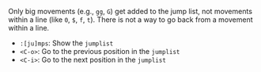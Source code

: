 Only big movements (e.g., `gg`, `G`) get added to the jump list, not movements within a line (like `0`, `$`, `f`, `t`). There is not a way to go back from a movement within a line.

- `:[ju]mps`: Show the `jumplist`
- `<C-o>`: Go to the previous position in the `jumplist`
- `<C-i>`: Go to the next position in the `jumplist`
